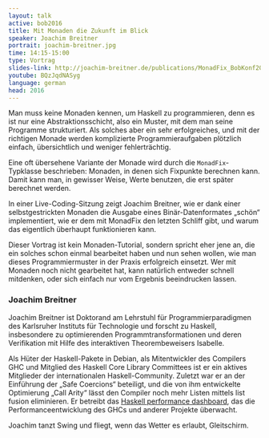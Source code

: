 ```yaml
---
layout: talk
active: bob2016
title: Mit Monaden die Zukunft im Blick
speaker: Joachim Breitner
portrait: joachim-breitner.jpg
time: 14:15-15:00
type: Vortrag
slides-link: http://joachim-breitner.de/publications/MonadFix_BobKonf2016_2016-02-19.pdf
youtube: BQzJqdNASyg
language: german
head: 2016
---
```


Man muss keine Monaden kennen, um Haskell zu programmieren, denn es
ist nur eine Abstraktionsschicht, also ein Muster, mit dem man seine
Programme strukturiert. Als solches aber ein sehr erfolgreiches, und
mit der richtigen Monade werden komplizierte Programmieraufgaben
plötzlich einfach, übersichtlich und weniger fehlerträchtig.

Eine oft übersehene Variante der Monade wird durch die
`MonadFix`-Typklasse beschrieben: Monaden, in denen sich Fixpunkte
berechnen kann. Damit kann man, in gewisser Weise, Werte benutzen, die
erst später berechnet werden.

In einer Live-Coding-Sitzung zeigt Joachim Breitner, wie er dank einer
selbstgestrickten Monaden die Ausgabe eines Binär-Datenformates
„schön“ implementiert, wie er dem mit MonadFix den letzten Schliff
gibt, und warum das eigentlich überhaupt funktionieren kann.

Dieser Vortrag ist kein Monaden-Tutorial, sondern spricht eher jene an,
die ein solches schon einmal bearbeitet haben und nun sehen wollen, wie
man dieses Programmiermuster in der Praxis erfolgreich einsetzt. Wer
mit Monaden noch nicht gearbeitet hat, kann natürlich entweder schnell
mitdenken, oder sich einfach nur vom Ergebnis beeindrucken lassen.

### Joachim Breitner

Joachim Breitner ist Doktorand am Lehrstuhl für Programmierparadigmen
des Karlsruher Instituts für Technologie und forscht zu Haskell,
insbesondere zu optimierenden Programmtransformationen und deren
Verifikation mit Hilfe des interaktiven Theorembeweisers Isabelle.

Als Hüter der Haskell-Pakete in Debian, als Mitentwickler des
Compilers GHC und Mitglied des Haskell Core Library Committees ist er
ein aktives Mitglieder der internationalen Haskell-Community. Zuletzt
war er an der Einführung der „Safe Coercions“ beteiligt, und die von
ihm entwickelte Optimierung „Call Arity“ lässt den Compiler noch mehr
Listen mittels list fusion eliminieren. Er betreibt das
[Haskell performance dashboard](http://perf.haskell.org), das die
Performanceentwicklung des GHCs und anderer Projekte überwacht.

Joachim tanzt Swing und fliegt, wenn das Wetter es erlaubt, Gleitschirm.
